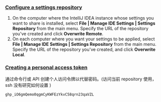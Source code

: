 ### [Configure a settings repository](https://www.jetbrains.com/help/idea/sharing-your-ide-settings.html#5f0c0539)

1. On the computer where the IntelliJ IDEA instance whose settings you want to share is installed, select **File | Manage IDE Settings | Settings Repository** from the main menu. Specify the URL of the repository you've created and click **Overwrite Remote**.
2. On each computer where you want your settings to be applied, select **File | Manage IDE Settings | Settings Repository** from the main menu. Specify the URL of the repository you've created, and click **Overwrite Local**.

### [Creating a personal access token](https://docs.github.com/en/authentication/keeping-your-account-and-data-secure/creating-a-personal-access-token#creating-a-token)
通过命令行或 API 创建个人访问令牌以代替密码。(访问当前 repository 使用，ssh 没有研究如何设置 )

``` 
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
```

